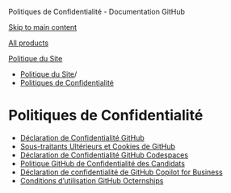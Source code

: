 Politiques de Confidentialité - Documentation GitHub

[Skip to main content](#main-content)

[All products](/fr)

[Politique du Site](/fr/site-policy)

* [Politique du Site](/fr/site-policy)/
* [Politiques de Confidentialité](/fr/site-policy/privacy-policies)

Politiques de Confidentialité
==========

* [Déclaration de Confidentialité GitHub](/fr/site-policy/privacy-policies/github-privacy-statement)
* [Sous-traitants Ultérieurs et Cookies de GitHub](/fr/site-policy/privacy-policies/github-subprocessors-and-cookies)
* [Déclaration de Confidentialité GitHub Codespaces](/fr/site-policy/privacy-policies/github-codespaces-privacy-statement)
* [Politique GitHub de Confidentialité des Candidats](/fr/site-policy/privacy-policies/github-candidate-privacy-policy)
* [Déclaration de confidentialité de GitHub Copilot for Business](/fr/site-policy/privacy-policies/github-copilot-for-business-privacy-statement)
* [Conditions d’utilisation GitHub Octernships](/fr/site-policy/privacy-policies/github-octernships-terms-of-service)
